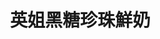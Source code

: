 ---
title: "英姐黑糖珍珠鮮奶"
description: "英姐黑糖珍珠鮮奶"
layout: shop
keywords:
  - 美食競賽
  - 台灣美食
  - 美食精選
datePublished: "2025-06-30"
dateModified: "2025-07-03"
city: "台北市"
district: "中正區"
address: "台北市中正區中華路二段309巷22號"
phone: "0932292995"
geo: "25.02902115151182, 121.50623058529553"
google_map: "https://maps.app.goo.gl/AAAc8axcVs1rQK7N9"
footinder: "https://footinder.com.tw/%E5%8F%B0%E5%8C%97%E5%B8%82%E4%B8%AD%E6%AD%A3%E5%8D%80/16435/"
official: "https://www.facebook.com/profile.php?id=100063909369643"
award:
  - name: "夜市王"
    year: "2024"
    entries:
      - nightMarket: "南機場夜市"
        food_type: "甜點"
        rank: "第二名"

---